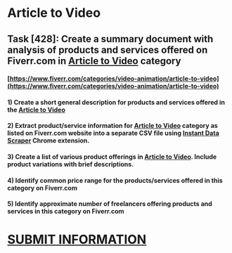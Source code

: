 # Article to Video
## Task [428]: Create a summary document with analysis of products and services offered on Fiverr.com in [Article to Video](https://www.fiverr.com/categories/video-animation/article-to-video) category
#### [https://www.fiverr.com/categories/video-animation/article-to-video](https://www.fiverr.com/categories/video-animation/article-to-video)
#### 1) Create a short general description for products and services offered in the [Article to Video](https://www.fiverr.com/categories/video-animation/article-to-video)
#### 2) Extract product/service information for [Article to Video](https://www.fiverr.com/categories/video-animation/article-to-video) category as listed on Fiverr.com website into a separate CSV file using [Instant Data Scraper](https://chrome.google.com/webstore/detail/instant-data-scraper/ofaokhiedipichpaobibbnahnkdoiiah) Chrome extension.
#### 3) Create a list of various product offerings in [Article to Video](https://www.fiverr.com/categories/video-animation/article-to-video). Include product variations with brief descriptions.
#### 4) Identify common price range for the products/services offered in this category on Fiverr.com
#### 5) Identify approximate number of freelancers offering products and services in this category on Fiverr.com

# [SUBMIT INFORMATION](https://forms.office.com/r/8AEKjkLxKG)
